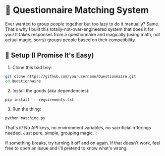 # 🎯 Questionnaire Matching System

Ever wanted to group people together but too lazy to do it manually? Same. That's why I built this totally-not-over-engineered system that does it for you! It takes responses from a questionnaire and magically (using math, not actual magic, sorry) groups people based on their compatibility.

## 🚀 Setup (I Promise It's Easy)

1. Clone this bad boy:
```bash
git clone https://github.com/yourusername/Questionnaire.git
cd Questionnaire
```

2. Install the goods (aka dependencies):
```bash
pip install -r requirements.txt
```

3. Run the thing:
```bash
python matching.py
```

That's it! No API keys, no environment variables, no sacrificial offerings needed. Just pure, simple, grouping magic. ✨

If something breaks, try turning it off and on again. If that doesn't work, feel free to open an issue and I'll pretend to know what's wrong.
